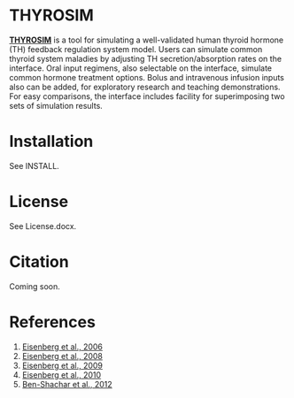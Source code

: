 # **THYROSIM**

**[THYROSIM](http://biocyb1.cs.ucla.edu/thyrosim/)** is a tool for simulating a well-validated human thyroid hormone (TH) feedback regulation system model. Users can simulate common thyroid system maladies by adjusting TH secretion/absorption rates on the interface. Oral input regimens, also selectable on the interface, simulate common hormone treatment options. Bolus and intravenous infusion inputs also can be added, for exploratory research and teaching demonstrations. For easy comparisons, the interface includes facility for superimposing two sets of simulation results.

# **Installation**
See INSTALL.

# **License**
See License.docx.

# **Citation**
Coming soon.

# **References**
1. [Eisenberg et al., 2006](http://online.liebertpub.com/doi/abs/10.1089/thy.2006.0144) 
2. [Eisenberg et al., 2008](http://online.liebertpub.com/doi/abs/10.1089/thy.2007.0388) 
3. [Eisenberg et al., 2009](http://online.liebertpub.com/doi/abs/10.1089/thy.2008.0148) 
4. [Eisenberg et al., 2010](http://online.liebertpub.com/doi/abs/10.1089/thy.2009.0349) 
5. [Ben-Shachar et al., 2012](http://online.liebertpub.com/doi/abs/10.1089/thy.2011.0355)